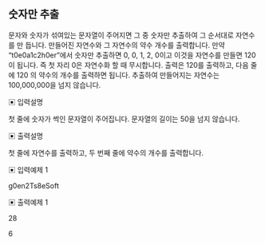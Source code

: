 ## 숫자만 추출

문자와 숫자가 섞여있는 문자열이 주어지면 그 중 숫자만 추출하여 그 순서대로 자연수를 만
듭니다. 만들어진 자연수와 그 자연수의 약수 개수를 출력합니다.
만약 “t0e0a1c2h0er”에서 숫자만 추출하면 0, 0, 1, 2, 0이고 이것을 자연수를 만들면 120이
됩니다. 즉 첫 자리 0은 자연수화 할 때 무시합니다. 출력은 120를 출력하고, 다음 줄에 120
의 약수의 개수를 출력하면 됩니다.
추출하여 만들어지는 자연수는 100,000,000을 넘지 않습니다.

▣ 입력설명

첫 줄에 숫자가 썩인 문자열이 주어집니다. 문자열의 길이는 50을 넘지 않습니다.

▣ 출력설명

첫 줄에 자연수를 출력하고, 두 번째 줄에 약수의 개수를 출력합니다.

▣ 입력예제 1

g0en2Ts8eSoft

▣ 출력예제 1

28

6
